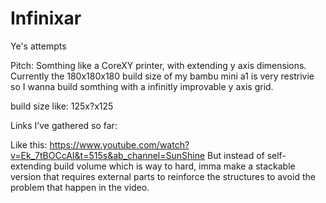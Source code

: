# Infinixar

Ye's attempts

Pitch: Somthing like a CoreXY printer, with extending y axis dimensions. Currently the 180x180x180 build size of my bambu mini a1 is very restrivie so I wanna build somthing with a infinitly improvable y axis grid.

build size like:
125x?x125

Links I’ve gathered so far:

Like this: https://www.youtube.com/watch?v=Ek_7tBOCcAI&t=515s&ab_channel=SunShine
But instead of self-extending build volume which is way to hard, imma make a stackable version that requires external parts to reinforce the structures to avoid the problem that happen in the video.
